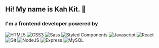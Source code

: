 ## Hi! My name is Kah Kit. 👋

### I'm a frontend developer powered by

![HTML5](https://img.shields.io/badge/-HTML5-000000?style=flat&logo=html5)
![CSS3](https://img.shields.io/badge/-CSS3-000000?style=flat&logo=css3)
![Sass](https://img.shields.io/badge/-Sass-000000?style=flat&logo=sass)
![Styled Components](https://img.shields.io/badge/-Styled_Components-000000?style=flat&logo=styled-components)
![Javascript](https://img.shields.io/badge/-JavaScript-000000?style=flat&logo=javascript)
![React](https://img.shields.io/badge/-React-000000?style=flat&logo=react)
![Git](https://img.shields.io/badge/-Git-000000?style=flat&logo=git)
![NodeJS](https://img.shields.io/badge/-Node.js-000000?style=flat&logo=node.js)
![Express](https://img.shields.io/badge/-Express-000000?style=flat&logo=express)
![MySQL](https://img.shields.io/badge/-MySQL-000000?style=flat&logo=mysql)

<!-- ### I’m currently learning  -->

<!-- ![React Native](https://img.shields.io/badge/-React_Native-000000?style=flat&logo=react) -->
<!-- ![Next.js](https://img.shields.io/badge/-Next.js-000000?style=flat&logo=next.js) -->
<!-- ![Typescript](https://img.shields.io/badge/-Typescript-000000?style=flat&logo=typescript) -->

<!-- ### 🤔 I'm currently working on -->
